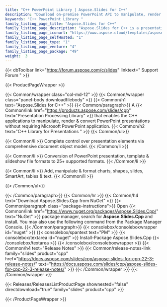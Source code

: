 ```yaml
---
title: "C++ PowerPoint Library | Aspose.Slides for C++"
description: "Download on-premise PowerPoint API to manipulate, render & convert PPT & PPTX files in C++ without Microsoft PowerPoint. API supports high fidelity rendering of slides in the documents to various graphics formats as well as provides the functionality to modify or create almost all the possible contents of the files, format text and shapes on slides and much more. "
keywords: "C++ PowerPoint Library "
family_listing_page_title: "Aspose.Slides for C++"
family_listing_page_description: "Aspose.Slides for C++ is a presentation processing library that enables the C++ applications to manipulate, render & convert PowerPoint presentations without requiring Microsoft PowerPoint application."
family_listing_page_iconurl: "https://www.aspose.cloud/templates/aspose/App_Themes/V3/images/slides/272x272/aspose_slides-for-cpp.png"
family_listing_page_selfHosted: "1"
family_listing_page_type: "1"
family_listing_page_venture: "4"
family_listing_page_package: "49"
weight:  3
---
```


{{< dbToolbar link="https://forum.aspose.com/c/slides" linktext=" Support Forum " >}}


{{< ProductPageWrapper >}}

<!-- ProductPageContent-->
{{< Common/wrapper class="col-md-12" >}}
{{< Common/wrapper class="panel-body downloadfilebody" >}}
{{< Common/h1 text="Aspose.Slides for C++" >}}
{{< Common/paragraph>}}
A {{< Common/link href="https://products.aspose.com/slides/cpp" text="Presentation Processing Library"  >}} that enables the C++ applications to manipulate, render &amp; convert PowerPoint presentations without requiring Microsoft PowerPoint application.
{{< Common/h2 text="C++ Library for Presentations&nbsp;"  >}}
 {{< Common/ul>}}
 
   {{< Common/li >}} Complete control over presentation elements via comprehensive document object model. {{< /Common/li >}}

   {{< Common/li >}} Conversion of PowerPoint presentation, template &amp; slideshow file formats to 25+ supported formats. {{< /Common/li >}}

   {{< Common/li >}} Add, manipulate &amp; format charts, shapes, slides, SmartArt, tables &amp; text. {{< /Common/li >}}

 {{< /Common/ul>}}


{{< /Common/paragraph>}}
{{< Common/hr >}}
{{< Common/h4 text="Download Aspose.Slides.Cpp from NuGet"  >}}
{{< Common/paragraph class="package-instructions">}}
Open {{< Common/link href="https://www.nuget.org/packages/Aspose.Slides.Cpp/" text="NuGet"  >}} package manager, search for <b>Aspose.Slides.Cpp</b> and install. You may also use the following command from the Package Manager Console.
 {{< /Common/paragraph>}}
{{< consolebox/consoleboxwrapper id="nuget" >}}
       {{< consolebox/spantext text="PM" >}}
       {{< consolebox/textarea id="nuget" >}} Install-Package Aspose.Slides.Cpp {{< /consolebox/textarea >}}
{{< /consolebox/consoleboxwrapper >}}
{{< Common/h4 text="Release Notes"  >}}
{{< Common/release-notes-link family="slides" product="cpp" href="https://docs.aspose.com/slides/cpp/aspose-slides-for-cpp-22-3-release-notes/" text="https://docs.aspose.com/slides/cpp/aspose-slides-for-cpp-22-3-release-notes/"  >}}
{{< /Common/wrapper >}}
{{< /Common/wrapper >}}

<!-- /ProductPageContent-->



<!-- ReleasesListProductPage-->
   {{< Releases/ReleasesListProductPage shownested="false"  directdownload="true" family="slides" product="cpp" >}}
<!-- /ReleasesListProductPage-->

{{< /ProductPageWrapper >}}

